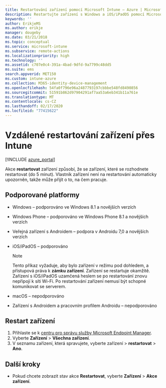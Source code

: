 ```yaml
---
title: Restartování zařízení pomocí Microsoft Intune – Azure | Microsoft Docs
description: Restartujte zařízení s Windows a iOS/iPadOS pomocí Microsoft Intune v Azure Portal pomocí vzdálené akce restartovat.
keywords: ''
author: ErikjeMS
ms.author: erikje
manager: dougeby
ms.date: 03/21/2018
ms.topic: conceptual
ms.service: microsoft-intune
ms.subservice: remote-actions
ms.localizationpriority: high
ms.technology: ''
ms.assetid: c707e0c4-391a-4bad-9dfd-9a7799c48dd5
ms.suite: ems
search.appverid: MET150
ms.custom: intune-azure
ms.collection: M365-identity-device-management
ms.openlocfilehash: 54fa0f796e96a2487793197cbbbe548fd8490856
ms.sourcegitcommit: 51591b862d97904291af7aa53a6eb341b11a761e
ms.translationtype: MT
ms.contentlocale: cs-CZ
ms.lasthandoff: 02/17/2020
ms.locfileid: "77415622"
---
```

# <a name="remotely-restart-devices-with-intune"></a>Vzdálené restartování zařízení přes Intune


[!INCLUDE [azure_portal](../includes/azure_portal.md)]

Akce **restartovat** zařízení způsobí, že se zařízení, které se rozhodnete restartovat (do 5 minut). Vlastník zařízení není na restartování automaticky upozorněn, takže může přijít o to, na čem pracuje.

## <a name="supported-platforms"></a>Podporované platformy

- Windows – podporováno ve Windows 8.1 a novějších verzích
- Windows Phone – podporováno ve Windows Phone 8.1 a novějších verzích
- Veřejná zařízení s Androidem – podpora v Androidu 7,0 a novějších verzích
- iOS/iPadOS – podporováno

    > [!Note]  
    > Tento příkaz vyžaduje, aby bylo zařízení v režimu pod dohledem, a přístupová práva k **zámku zařízení**. Zařízení se restartuje okamžitě. Zařízení s iOS/iPadOS uzamčená heslem se po restartování znovu nepřipojí k síti Wi-Fi. Po restartování zařízení nemusí být schopné komunikovat se serverem.
- macOS – nepodporováno
- Zařízení s Androidem a pracovním profilem Androidu – nepodporováno

## <a name="restart-a-device"></a>Restart zařízení

1. Přihlaste se k [centru pro správu služby Microsoft Endpoint Manager](https://go.microsoft.com/fwlink/?linkid=2109431).
3. Vyberte **Zařízení** > **Všechna zařízení**.
4. V seznamu zařízení, která spravujete, vyberte zařízení > **restartovat** > **Ano**.

## <a name="next-steps"></a>Další kroky

- Pokud chcete zobrazit stav akce **Restartovat**, vyberte **Zařízení** > **Akce zařízení**.
